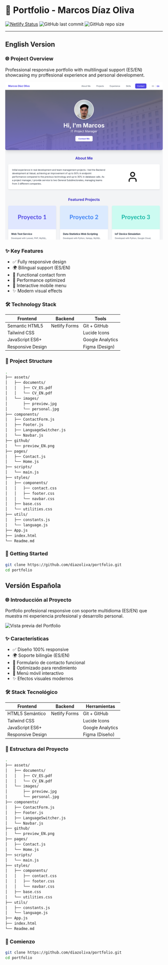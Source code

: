 # 📌 Portfolio - Marcos Díaz Oliva

[![Netlify Status](https://api.netlify.com/api/v1/badges/b343c240-35a9-41ef-b748-ee5bc2a65fe6/deploy-status)](https://app.netlify.com/sites/curious-elf-e83b01/deploys)
![GitHub last commit](https://img.shields.io/github/last-commit/diazoliva/portfolio)
![GitHub repo size](https://img.shields.io/github/repo-size/diazoliva/portfolio)

---

## English Version

### 🌐 Project Overview

Professional responsive portfolio with multilingual support (ES/EN) showcasing my proffesional experience and personal development.

![Portfolio Preview](./github/preview_EN.png)

### ✨ Key Features

- ✅ Fully responsive design
- 🌍 Bilingual support (ES/EN)
- 📝 Functional contact form
- 🚀 Performance optimized
- 📱 Interactive mobile menu
- ✨ Modern visual effects

### 🛠 Technology Stack

| Frontend          | Backend         | Tools            |
|-------------------|-----------------|------------------|
| Semantic HTML5    | Netlify Forms   | Git + GitHub     |
| Tailwind CSS      |                 | Lucide Icons     |
| JavaScript ES6+   |                 | Google Analytics |
| Responsive Design |                 | Figma (Design)   |

### 📂 Project Structure

```bash
.
├── assets/
│   ├── documents/
│   │   ├── CV_ES.pdf
│   │   └── CV_EN.pdf
│   └── images/
│       ├── preview.jpg
│       └── personal.jpg
├── components/
│   ├── ContactForm.js
│   ├── Footer.js
│   ├── LanguageSwitcher.js
│   └── Navbar.js
├── github/
│   └── preview_EN.png
├── pages/
│   ├── Contact.js
│   └── Home.js
├── scripts/
│   └── main.js
├── styles/
│   ├── components/
│   │   ├── contact.css
│   │   ├── footer.css
│   │   └── navbar.css
│   ├── base.css
│   └── utilities.css
├── utils/
│   ├── constants.js
│   └── language.js
├── App.js
├── index.html
└── Readme.md
```

### 🚀 Getting Started
```bash
git clone https://github.com/diazoliva/portfolio.git
cd portfolio
```

## Versión Española

### 🌐 Introducción al Proyecto

Portfolio profesional responsive con soporte multidioma (ES/EN) que muestra mi experiencia profesional y desarrollo personal.

![Vista previa del Portfolio](./github/preview_ES.jpg)

### ✨ Características

- ✅ Diseño 100% responsive
- 🌍 Soporte bilingüe (ES/EN)
- 📝 Formulario de contacto funcional
- 🚀 Optimizado para rendimiento
- 📱 Menú móvil interactivo
- ✨ Efectos visuales modernos

### 🛠 Stack Tecnológico

| Frontend          | Backend         | Herramientas       |
|-------------------|-----------------|--------------------|
| HTML5 Semántico   | Netlify Forms   | Git + GitHub       |
| Tailwind CSS      |                 | Lucide Icons       |
| JavaScript ES6+   |                 | Google Analytics   |
| Responsive Design |                 | Figma (Diseño)     |

### 📂 Estructura del Proyecto

```bash
.
├── assets/
│   ├── documents/
│   │   ├── CV_ES.pdf
│   │   └── CV_EN.pdf
│   └── images/
│       ├── preview.jpg
│       └── personal.jpg
├── components/
│   ├── ContactForm.js
│   ├── Footer.js
│   ├── LanguageSwitcher.js
│   └── Navbar.js
├── github/
│   └── preview_EN.png
├── pages/
│   ├── Contact.js
│   └── Home.js
├── scripts/
│   └── main.js
├── styles/
│   ├── components/
│   │   ├── contact.css
│   │   ├── footer.css
│   │   └── navbar.css
│   ├── base.css
│   └── utilities.css
├── utils/
│   ├── constants.js
│   └── language.js
├── App.js
├── index.html
└── Readme.md
```

### 🚀 Comienzo
```bash
git clone https://github.com/diazoliva/portfolio.git
cd portfolio
```